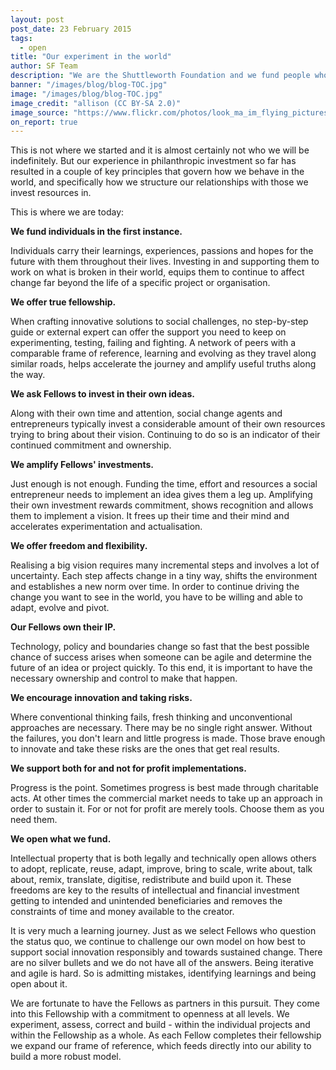 ```yaml
---
layout: post
post_date: 23 February 2015
tags:
  - open
title: "Our experiment in the world"
author: SF Team
description: "We are the Shuttleworth Foundation and we fund people who hold a vision for a better future centred around open principles. This is how:"
banner: "/images/blog/blog-TOC.jpg"
image: "/images/blog/blog-TOC.jpg"
image_credit: "allison (CC BY-SA 2.0)"
image_source: "https://www.flickr.com/photos/look_ma_im_flying_pictures/2222370392"
on_report: true
---
```


This is not where we started and it is almost certainly not who we will be indefinitely. But our experience in philanthropic investment so far has resulted in a couple of key principles that govern how we behave in the world, and specifically how we structure our relationships with those we invest resources in.

This is where we are today:

__We fund individuals in the first instance.__

Individuals carry their learnings, experiences, passions and hopes for the future with them throughout their lives. Investing in and supporting them to work on what is broken in their world, equips them to continue to affect change far beyond the life of a specific project or organisation.


__We offer true fellowship.__

When  crafting innovative solutions to social challenges, no step-by-step  guide or external expert can offer the support you need to keep on experimenting, testing, failing and fighting. A network of peers with a  comparable frame of reference, learning and evolving as they travel along similar roads, helps accelerate the journey and amplify useful  truths along the way.


__We ask Fellows to invest in their own ideas.__

Along with their own time and attention, social change agents and entrepreneurs typically invest a considerable amount of their own resources trying to bring about their vision. Continuing to do so is an indicator of their continued commitment and ownership.


__We amplify Fellows' investments.__

Just enough is not enough. Funding the time, effort and resources a social entrepreneur needs  to implement an idea gives them a leg up. Amplifying their own investment rewards commitment, shows recognition and allows them to implement a vision. It frees up their time and their mind and accelerates experimentation and actualisation.



__We offer freedom and flexibility.__

Realising a big vision requires many incremental steps and involves a lot of uncertainty. Each step affects change in a tiny way, shifts the  environment and establishes a new norm over time. In order to continue  driving the change you want to see in the world, you have to be willing and able to adapt, evolve and pivot.



__Our Fellows own their IP.__

Technology, policy and boundaries change so fast that the best possible chance of success arises when someone can be agile and determine the  future of an idea or project quickly. To this end, it is important to have the necessary ownership and control to make that happen.



__We encourage innovation and taking risks.__

Where conventional thinking fails, fresh thinking and unconventional approaches are necessary. There may be no single right answer. Without the failures, you don't learn and little progress is made. Those brave enough to innovate and take these risks are the ones that get real results.



__We support both for and not for profit implementations.__

Progress is the point. Sometimes progress is best made through charitable acts. At other times the commercial market needs to take up an approach in order to sustain it. For or not for profit are merely tools. Choose them as you need them.



__We open what we fund.__

Intellectual property that is both legally and technically open allows others to adopt, replicate, reuse, adapt, improve, bring to scale, write about, talk about, remix, translate, digitise, redistribute and build upon it. These freedoms are key to the results of intellectual and financial investment getting to intended and unintended beneficiaries and removes the constraints of time and money available to the creator.

It is very much a learning journey. Just as we select Fellows who question the status quo, we continue to challenge our own model on how best to support social innovation responsibly and towards sustained change. There are no silver bullets and we do not have all of the answers. Being iterative and agile is hard. So is admitting mistakes, identifying learnings and being open about it.

We are fortunate to have the Fellows as partners in this pursuit. They come into this Fellowship with a commitment to openness at all levels. We experiment, assess, correct and build - within the individual projects and within the Fellowship as a whole. As each Fellow completes their fellowship we expand our frame of reference, which feeds directly into our ability to build a more robust model.
